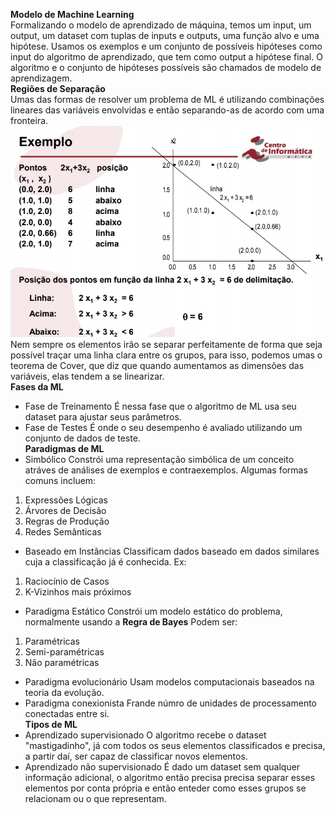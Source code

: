 **Modelo de Machine Learning**\
Formalizando o modelo de aprendizado de máquina, temos um input, um output, um dataset com tuplas de inputs e outputs, uma função alvo e uma hipótese.
Usamos os exemplos e um conjunto de possíveis hipóteses como input do algoritmo de aprendizado, que tem como output a hipótese final. O algoritmo e o conjunto de hipóteses possíveis são chamados de modelo de aprendizagem.\
**Regiões de Separação**\
Umas das formas de resolver um problema de ML é utilizando combinações lineares das variáveis envolvidas e então separando-as de acordo com uma fronteira.\
![Exemplo de Separação Linear](https://raw.githubusercontent.com/LinuxUserIRS/Notes/master/SI/Resources/SeparacaoLinear.png)\
Nem sempre os elementos irão se separar perfeitamente de forma que seja possível traçar uma linha clara entre os grupos, para isso, podemos umas o teorema de Cover, que diz que quando aumentamos as dimensões das variáveis, elas tendem a se linearizar.\
**Fases da ML**
- Fase de Treinamento
É nessa fase que o algoritmo de ML usa seu dataset para ajustar seus parâmetros.
- Fase de Testes
É onde o seu desempenho é avaliado utilizando um conjunto de dados de teste.\
**Paradigmas de ML**
- Simbólico
Constrói uma representação simbólica de um conceito atráves de análises de exemplos e contraexemplos.
Algumas formas comuns incluem:
1. Expressões Lógicas
2. Árvores de Decisão
3. Regras de Produção
4. Redes Semânticas
- Baseado em Instâncias
Classificam dados baseado em dados similares cuja a classificação já é conhecida.
Ex:
1. Raciocínio de Casos
2. K-Vizinhos mais próximos
- Paradigma Estático
Constrói um modelo estático do problema, normalmente usando a **Regra de Bayes**
Podem ser:
1. Paramétricas
2. Semi-paramétricas
3. Não paramétricas
- Paradigma evolucionário
Usam modelos computacionais baseados na teoria da evolução.
- Paradigma conexionista
Frande númro de unidades de processamento conectadas entre si.\
**Tipos de ML**
- Aprendizado supervisionado
O algoritmo recebe o dataset "mastigadinho", já com todos os seus elementos classificados e precisa, a partir daí, ser capaz de classificar novos elementos.
- Aprendizado não supervisionado
É dado um dataset sem qualquer informação adicional, o algoritmo então precisa precisa separar esses elementos por conta própria e então enteder como esses grupos se relacionam ou o que representam.
